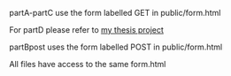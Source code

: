 partA-partC use the form labelled GET in public/form.html

For partD please refer to [my thesis project](https://github.com/samchasan/thesis_app)

partBpost uses the form labelled POST in public/form.html

All files have access to the same form.html
